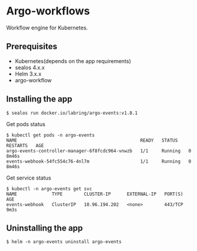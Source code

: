 # Argo-workflows

Workflow engine for Kubernetes.

## Prerequisites

- Kubernetes(depends on the app requirements)
- sealos 4.x.x
- Helm 3.x.x
- argo-workflow

## Installing the app

```shell
$ sealos run docker.io/labring/argo-events:v1.8.1
```

Get pods status

```shell
$ kubectl get pods -n argo-events
NAME                                              READY   STATUS    RESTARTS   AGE
argo-events-controller-manager-6f8fcdc964-vnwzb   1/1     Running   0          8m46s
events-webhook-54fc554c76-4nl7m                   1/1     Running   0          8m46s
```

Get service status

```shell
$ kubectl -n argo-events get svc
NAME             TYPE        CLUSTER-IP      EXTERNAL-IP   PORT(S)   AGE
events-webhook   ClusterIP   10.96.194.202   <none>        443/TCP   9m3s
```

## Uninstalling the app

```shell
$ helm -n argo-events uninstall argo-events
```

